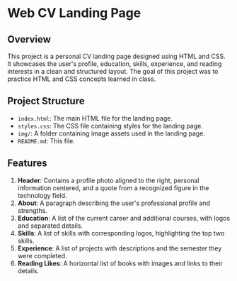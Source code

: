 # Web CV Landing Page

## Overview

This project is a personal CV landing page designed using HTML and CSS. It showcases the user's profile, education, skills, experience, and reading interests in a clean and structured layout. The goal of this project was to practice HTML and CSS concepts learned in class.

## Project Structure

- `index.html`: The main HTML file for the landing page.
- `styles.css`: The CSS file containing styles for the landing page.
- `img/`: A folder containing image assets used in the landing page.
- `README.md`: This file.

## Features

1. **Header**: Contains a profile photo aligned to the right, personal information centered, and a quote from a recognized figure in the technology field.
2. **About**: A paragraph describing the user's professional profile and strengths.
3. **Education**: A list of the current career and additional courses, with logos and separated details.
4. **Skills**: A list of skills with corresponding logos, highlighting the top two skills.
5. **Experience**: A list of projects with descriptions and the semester they were completed.
6. **Reading Likes**: A horizontal list of books with images and links to their details.
